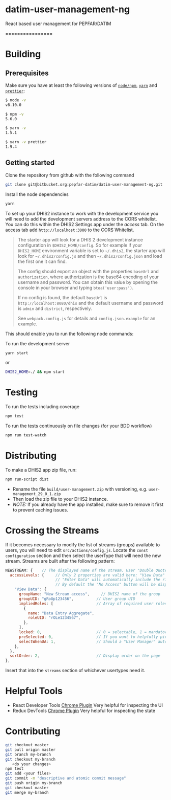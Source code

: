 # datim-user-management-ng
React based user management for PEPFAR/DATIM

================

# Building

## Prerequisites
Make sure you have at least the following versions of [`node/npm`](https://nodejs.org/en/), [`yarn`](https://yarnpkg.com) and [`prettier`](https://prettier.io/docs/en/install.html):

```sh
$ node -v
v8.10.0

$ npm -v
5.6.0

$ yarn -v
1.5.1

$ yarn -v prettier
1.9.4
```

## Getting started

Clone the repository from github with the following command
```sh
git clone git@bitbucket.org:pepfar-datim/datim-user-management-ng.git
```

Install the node dependencies
```sh
yarn
```

To set up your DHIS2 instance to work with the development service you will need to add the development servers address to the CORS whitelist. You can do this within the DHIS2 Settings app under the _access_ tab. On the access tab add `http://localhost:3000` to the CORS Whitelist.
> The starter app will look for a DHIS 2 development instance configuration in
> `$DHIS2_HOME/config`. So for example if your `DHIS2_HOME` environment variable is
> set to `~/.dhis2`, the starter app will look for `~/.dhis2/config.js` and then
> `~/.dhis2/config.json` and load the first one it can find.
>
> The config should export an object with the properties `baseUrl` and
> `authorization`, where authorization is the base64 encoding of your username and
> password. You can obtain this value by opening the console in your browser and
> typing `btoa('user:pass')`.
>
> If no config is found, the default `baseUrl` is `http://localhost:8080/dhis` and
> the default username and password is `admin` and `district`, respectively.
>
> See `webpack.config.js` for details and `config.json.example` for an example.

This should enable you to run the following node commands:

To run the development server
```sh
yarn start
```

or

```sh
DHIS2_HOME=./ && npm start
```

# Testing

To run the tests including coverage
```sh
npm test
```

To run the tests continuously on file changes (for your BDD workflow)
```sh
npm run test-watch
```

# Distributing

To make a DHIS2 app zip file, run:
```sh
npm run-script dist
```
- Rename the file `build/user-management.zip` with versioning, e.g. `user-management_29_0_1.zip`
- Then load the zip file to your DHIS2 instance.
- *NOTE:* If you already have the app installed, make sure to remove it first to prevent caching issues.

# Crossing the Streams

If it becomes necessary to modify the list of streams (groups) available to users, you will need to edit `src/actions/config.js`.
Locate the `const configuration` section and then select the userType that will need the new stream.
Streams are built after the following pattern:

```js
NEWSTREAM: {    // The displayed name of the stream. User "Double Quotes" if the name contains a space      
  accessLevels: {     // Only 2 properties are valid here: "View Data" and "Enter Data"
                      // "Enter Data" will automatically include the rights of "View Data"
                      // By default the "No Access" button will be displayed
    "View Data": {
      groupName: "New Stream access",     // DHIS2 name of the group
      groupUID: "gRoUp123456",          // User group UID
      impliedRoles: [                   // Array of required user roles, can be omitted otherwise
        {
          name: "Data Entry Aggregate",
          roleUID: "rOLe1234567",
        },
      ],
      locked: 0,                        // 0 = selectable, 1 = mandatory
      preSelected: 0,                   // If you want to helpfully pick the role for them
      selectWhenUA: 1,                  // Should a "User Manager" automatically get this group
    },
  },
  sortOrder: 2,                         // Display order on the page
},
```
Insert that into the `streams` section of whichever usertypes need it.


# Helpful Tools

* React Developer Tools [Chrome Plugin](https://chrome.google.com/webstore/detail/react-developer-tools/fmkadmapgofadopljbjfkapdkoienihi?hl=en) Very helpful for inspecting the UI
* Redux DevTools [Chrome Plugin](https://chrome.google.com/webstore/detail/redux-devtools/lmhkpmbekcpmknklioeibfkpmmfibljd?hl=en)
Very helpful for inspecting the state


# Contributing

```sh
git checkout master
git pull origin master
git branch my-branch
git checkout my-branch
   <do your changes>
npm test
git add <your files>
git commit -m "descriptive and atomic commit message"
git push origin my-branch
git checkout master
git merge my-branch
```
